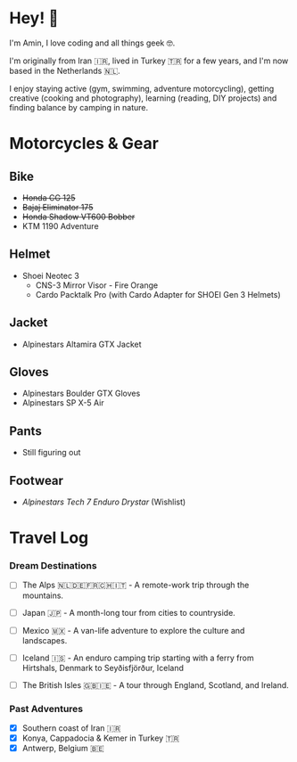 # Hey! 👋

I'm Amin, I love coding and all things geek 🤓.

I'm originally from Iran 🇮🇷, lived in Turkey 🇹🇷 for a few years, and I'm now based in the Netherlands 🇳🇱.

I enjoy staying active (gym, swimming, adventure motorcycling), getting creative (cooking and photography), learning (reading, DIY projects) and finding balance by camping in nature.

# Motorcycles & Gear

## Bike
- ~~Honda CG 125~~
- ~~Bajaj Eliminator 175~~
- ~~Honda Shadow VT600 Bobber~~
- KTM 1190 Adventure

## Helmet
- Shoei Neotec 3
  - CNS-3 Mirror Visor - Fire Orange
  - Cardo Packtalk Pro (with Cardo Adapter for SHOEI Gen 3 Helmets)

## Jacket
- Alpinestars Altamira GTX Jacket

## Gloves
- Alpinestars Boulder GTX Gloves
- Alpinestars SP X-5 Air

## Pants
- Still figuring out

## Footwear
- _Alpinestars Tech 7 Enduro Drystar_ (Wishlist)

# Travel Log

### Dream Destinations

* [ ] The Alps 🇳🇱🇩🇪🇫🇷🇨🇭🇮🇹 - A remote-work trip through the mountains.
* [ ] Japan 🇯🇵 - A month-long tour from cities to countryside.
* [ ] Mexico 🇲🇽 - A van-life adventure to explore the culture and landscapes.
* [ ] Iceland 🇮🇸 - An enduro camping trip starting with a ferry from Hirtshals, Denmark to Seyðisfjörður, Iceland
* [ ] The British Isles 🇬🇧🇮🇪 - A tour through England, Scotland, and Ireland.


### Past Adventures

* [x] Southern coast of Iran 🇮🇷
* [x] Konya, Cappadocia & Kemer in Turkey 🇹🇷
* [x] Antwerp, Belgium 🇧🇪
